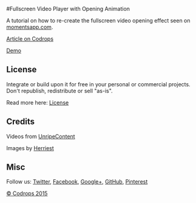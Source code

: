 #Fullscreen Video Player with Opening Animation

A tutorial on how to re-create the fullscreen video opening effect seen on [momentsapp.com](http://momentsapp.com/#).

[Article on Codrops](http://tympanus.net/codrops/?p=24567)

[Demo](http://tympanus.net/Tutorials/VideoOpeningAnimation/)

## License

Integrate or build upon it for free in your personal or commercial projects. Don't republish, redistribute or sell "as-is". 

Read more here: [License](http://tympanus.net/codrops/licensing/)

## Credits

Videos from [UnripeContent](http://unripecontent.com/)

Images by [Herriest](https://pixabay.com/en/users/Herriest-98056/)

## Misc

Follow us: [Twitter](http://www.twitter.com/codrops), [Facebook](http://www.facebook.com/pages/Codrops/159107397912), [Google+](https://plus.google.com/101095823814290637419), [GitHub](https://github.com/codrops), [Pinterest](http://www.pinterest.com/codrops/)

[© Codrops 2015](http://www.codrops.com)


